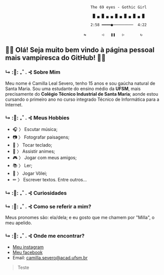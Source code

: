 
                                          The 69 eyes - Gothic Girl

                                           █ ▄ █ ▄ ▄ █ ▄ █ ▄ █ ▄ █

                                          2:58 ━━━━●─────────  4:22

                                       ⇆       ◁ㅤㅤ❚❚ㅤㅤ▷       ↻


##                                                             🦇🖤 Olá! Seja muito bem vindo à página pessoal mais vampiresca do GitHub! 🖤🦇

### ↳ :🌙: ₊˚ . ⊰      Sobre Mim

Meu nome é Camilla Leal Severo, tenho 15 anos e sou gaúcha natural de Santa Maria. Sou uma estudante do ensino médio da **UFSM**, mais precisamente do **Colégio Técnico Industrial de Santa Maria**; aonde estou cursando o primeiro ano no curso integrado Técnico de Informática para a Internet.

### ↳ :🌙: ₊˚ . ⊰     Meus Hobbies

* 🎧 〉 Escutar música;
* 📷 〉 Fotografar paisagens;
* 🎹 〉 Tocar teclado;
* 🍄 〉 Assistir animes;
* 🎮 〉 Jogar com meus amigos;
* 📚 〉 Ler;
* 🏐 〉 Jogar Vôlei;
* ✏ 〉 Escrever textos.
      Entre outros... 


### ↳ :🌙: ₊˚ . ⊰ Curiosidades



### ↳ :🌙: ₊˚ . ⊰ Como se referir a mim?

Meus pronomes são: ela/dela; e eu gosto que me chamem por "Milla", o meu apelido.

### ↳ :🌙: ₊˚ . ⊰ Onde me encontrar?

* [Meu instagram](https://www.instagram.com/luvscamie/)
* [Meu facebook](https://www.facebook.com/camilla.lealsevero)
* Email: camilla.severo@acad.ufsm.br


> Teste